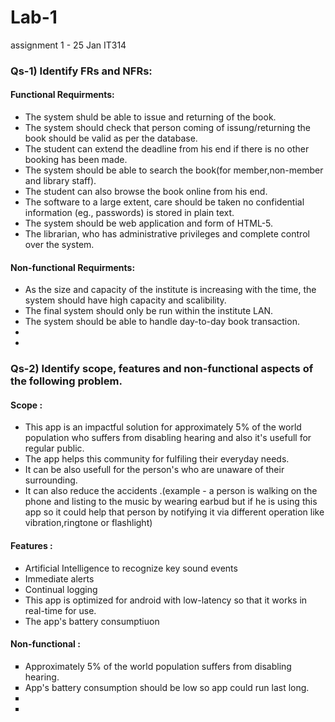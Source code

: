 # Lab-1
assignment 1 - 25 Jan IT314


<h3> Qs-1) Identify FRs and NFRs: <br> </h3>
  <h4>Functional Requirments: </h4>
  <ul>
    <li>
      The system shuld be able to issue and returning of the book.
    </li>
    <li>
      The system should check that person coming of issung/returning the book should be valid as per the database.
    </li>
    <li>
      The student can extend the deadline from his end if there is no other booking has been made.
    </li>
    <li>
       The system should be able to search the book(for member,non-member and library staff).
    </li>
    <li>
        The student can also browse the book online from his end.
    </li>
    <li>
         The software to a large extent, care should be taken no confidential information (eg., passwords) is stored in
         plain text.
     </li>
    <li>
        The system should be web application and form of HTML-5.
    </li>
    <li>
      The librarian, who has administrative privileges and complete control over the system.
    </li>
  </ul>
  
  <h4>Non-functional Requirments: </h4>
  <ul>
    <li>
       As the size and capacity of the institute is increasing with the time, the system should have high capacity and scalibility.
    </li>
    <li>
      The final system should only be run within the institute LAN.
    </li>
    <li>
        The system should be able to handle day-to-day book transaction.
    </li>
    <li>
    </li>
    <li>
    </li>
  </ul>

  
<h3> Qs-2) Identify scope, features and non-functional aspects of the following problem. <br> </h3>
  <h4> Scope : </h4>
  <ul>
    <li>
      This app is an impactful solution for approximately 5% of the world population who suffers from disabling hearing and also it's usefull for regular public.
   </li>
  <li>
    The app helps this community for fulfiling their everyday needs.
   </li>
  <li>
    It can be also usefull for the person's who are unaware of their surrounding.
   </li>
  <li>
    It can also reduce the accidents .(example -  a person is walking on the phone and listing to the music by wearing earbud but if he is using this app so it could help that person by notifying it via different operation like vibration,ringtone or flashlight)  
   </li>
  </ul>
  
  
  <h4> Features : </h4>
  <ul>
    <li> 
      Artificial Intelligence to recognize key sound events
   </li>
  <li>
     Immediate alerts
   </li>
  <li>
    Continual logging 
   </li>
  <li>
    This app is optimized for android with low-latency so that it works in real-time for use.
   </li>
  <li>
    The app's battery consumptiuon 
  </li>
  </ul>
  
  
  <h4> Non-functional : </h4>
  <ul type="square">
    <li>
      Approximately 5% of the world population suffers from disabling hearing.
   </li>
  <li>
    App's battery consumption should be low so app could run last long.
   </li>
  <li>
   </li>
  <li>
   </li>
  </ul>
  
  
        
  
